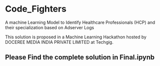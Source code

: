 # Code_Fighters

A machine Learning Model to Identify Healthcare Professionals (HCP) and their specialization based on Adserver Logs 

This solution is proposed in a Machine Learning Hackathon hosted by DOCEREE MEDIA INDIA PRIVATE LIMITED at Techgig.

## Please Find the complete solution in Final.ipynb 
